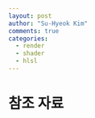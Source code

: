 ```yaml
---
layout: post
author: "Su-Hyeok Kim"
comments: true
categories:
  - render
  - shader
  - hlsl
---
```




# 참조 자료

